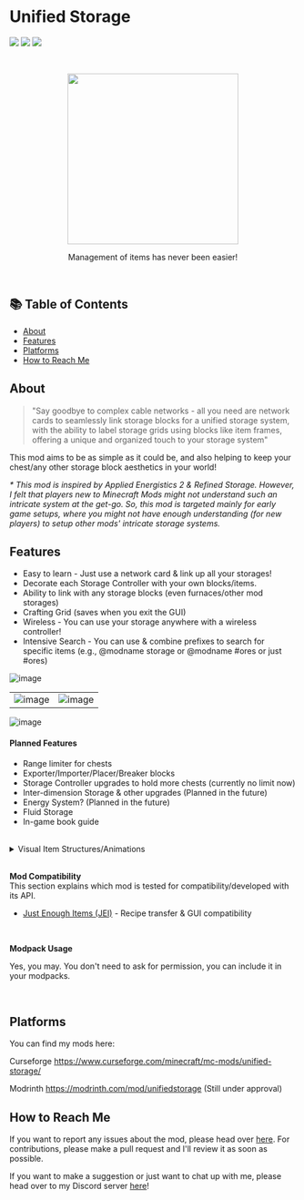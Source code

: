 # Unified Storage
![](https://cf.way2muchnoise.eu/title/943647.svg) ![](https://cf.way2muchnoise.eu/versions/943647.svg) ![](https://cf.way2muchnoise.eu/full_943647_downloads.svg)

<br>
<p align="center"><img src="https://github.com/Aster0/UnifiedStorage/assets/40921567/64ef283f-7f33-41e1-b26c-74c7e715a89c" height="300" ></p>
<p align="center">Management of items has never been easier!</p>

<br>


## 📚 Table of Contents

* [About](#about)
* [Features](#features)
* [Platforms](#platforms)
* [How to Reach Me](#reach)


## About
> "Say goodbye to complex cable networks - all you need are network cards to seamlessly link storage blocks for a unified storage system, with the ability to label storage grids using blocks like item frames, offering a unique and organized touch to your storage system"

This mod aims to be as simple as it could be, and also helping to keep your chest/any other storage block aesthetics in your world!

_* This mod is inspired by Applied Energistics 2 & Refined Storage. However, I felt that players new to Minecraft Mods might not understand such an intricate system at the get-go. So, this mod is targeted mainly for early game setups, where you might not have enough understanding (for new players) to setup other mods' intricate storage systems._

## Features
- Easy to learn - Just use a network card & link up all your storages!
- Decorate each Storage Controller with your own blocks/items.
- Ability to link with any storage blocks (even furnaces/other mod storages)
- Crafting Grid (saves when you exit the GUI)
- Wireless - You can use your storage anywhere with a wireless controller!
- Intensive Search - You can use & combine prefixes to search for specific items (e.g., @modname storage or @modname #ores or just #ores)

![image](https://i.imgur.com/FnMAnDp.png)

|                             |                             |
| ----------------------------------- | ----------------------------------- |
| ![image](https://i.imgur.com/oYJqyUw.png)  |![image](https://i.imgur.com/bK3oBup.png) |

![image](https://i.imgur.com/dMUMSkH.png)

#### Planned Features
- Range limiter for chests
- Exporter/Importer/Placer/Breaker blocks
- Storage Controller upgrades to hold more chests (currently no limit now)
- Inter-dimension Storage & other upgrades (Planned in the future) 
- Energy System? (Planned in the future)
- Fluid Storage
- In-game book guide

<br>

<details>
<summary>Visual Item Structures/Animations</summary>
  
The amount of items you put into the visual item slot will affect the representation of the final rendered structure on the Storage Controller.


Floating Block (1 block count)

<img src="https://i.gyazo.com/bfbb8ec4adf9054cc5d318cd6c051f71.gif" height="200" >

 

Item Representation (1 item count)

<img src="https://i.gyazo.com/82ce82b1a072db17a60fc0a1b114b61f.png" height="200" >


Door structure (2 block count)

<img src="https://github.com/Aster0/UnifiedStorage/assets/40921567/eb85460f-c881-4206-85bb-a45725068eb2" height="200" >

3 Block Representation (3 block count)

<img src="https://i.gyazo.com/1844167ce0b74bcb4ad6dc4bcb273929.png" height="200" >

</details>

<br>


**Mod Compatibility**
<br>
This section explains which mod is tested for compatibility/developed with its API.
- [Just Enough Items (JEI)](https://www.curseforge.com/minecraft/mc-mods/jei) - Recipe transfer & GUI compatibility

<br>

**Modpack Usage**

Yes, you may. You don't need to ask for permission, you can include it in your modpacks.

<br>


## Platforms
You can find my mods here:

Curseforge https://www.curseforge.com/minecraft/mc-mods/unified-storage/

Modrinth https://modrinth.com/mod/unifiedstorage (Still under approval)


## How to Reach Me
If you want to report any issues about the mod, please head over [here](https://github.com/Aster0/UnifiedStorage/issues "here").  For contributions, please make a pull request and I'll review it as soon as possible.

If you want to make a suggestion or just want to chat up with me, please head over to my Discord server [here](https://discord.gg/ex27AefeNf "here")!



